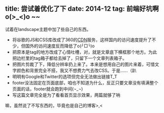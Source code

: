 title: 尝试着优化了下
date: 2014-12 
tag: 前端好坑啊o(>_<)o ~~ 
---

试着在landscape主题中加了些自己的东西。

* 将谷歌的JS和CSS库改成了360的[CDN](http://libs.useso.com/ "360网站卫士常用前端公共库CDN服务")服务，这样国内的访问速度提升了不少，但国外的访问速度反而降低了o(╯□╰)o
* 把原本是tag的地方改成了心情吐槽，对，就是文章底下横框那个地方。为此把边栏里的tag箱子都给去掉了，只留下一个文章列表箱子。
* 把图片剪裁了下，降低分辨率扔上来了。本来是想用自己的图片来着，可惜文字颜色和背景完全不搭，我又不想费力气去改CSS。于是......（趴
* 明明有Google和Twitter的选项但完全无法做出链接T_T
* footer没法固定在页面底部，咱也不知道为什么，反正只要文章没有填满整个页面的话，footer就会跑到中间(¬_¬)
* 写这篇文章完全是为了看看首页显示效果，两篇就够了呐

嘛，虽然说了不写东西的，毕竟也是自己的博客>,<